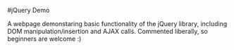 #jQuery Demo

A webpage demonstaring basic functionality of the jQuery library, including DOM manipulation/insertion and AJAX calls. Commented liberally, so beginners are welcome :)
